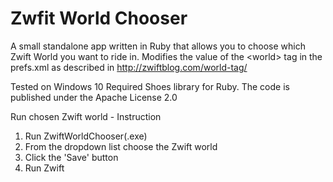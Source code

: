# Zwfit World Chooser
A small standalone app written in Ruby that allows you to choose which Zwift World you want to ride in.
Modifies the value of the &lt;world&gt; tag in the prefs.xml as described in http://zwiftblog.com/world-tag/

Tested on Windows 10
Required Shoes library for Ruby.
The code is published under the Apache License 2.0

Run chosen Zwift world - Instruction
1. Run ZwiftWorldChooser(.exe)
2. From the dropdown list choose the Zwift world
3. Click the 'Save' button
4. Run Zwift
